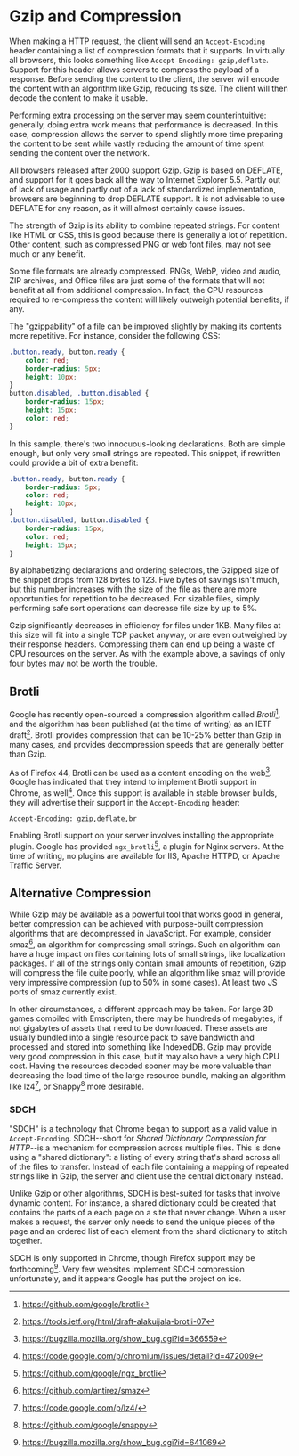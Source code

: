 # Gzip and Compression

When making a HTTP request, the client will send an `Accept-Encoding` header containing a list of compression formats that it supports. In virtually all browsers, this looks something like `Accept-Encoding: gzip,deflate`. Support for this header allows servers to compress the payload of a response. Before sending the content to the client, the server will encode the content with an algorithm like Gzip, reducing its size. The client will then decode the content to make it usable.

Performing extra processing on the server may seem counterintuitive: generally, doing extra work means that performance is decreased. In this case, compression allows the server to spend slightly more time preparing the content to be sent while vastly reducing the amount of time spent sending the content over the network.

All browsers released after 2000 support Gzip. Gzip is based on DEFLATE, and support for it goes back all the way to Internet Explorer 5.5. Partly out of lack of usage and partly out of a lack of standardized implementation, browsers are beginning to drop DEFLATE support. It is not advisable to use DEFLATE for any reason, as it will almost certainly cause issues.

The strength of Gzip is its ability to combine repeated strings. For content like HTML or CSS, this is good because there is generally a lot of repetition. Other content, such as compressed PNG or web font files, may not see much or any benefit.

Some file formats are already compressed. PNGs, WebP, video and audio, ZIP archives, and Office files are just some of the formats that will not benefit at all from additional compression. In fact, the CPU resources required to re-compress the content will likely outweigh potential benefits, if any.

The "gzippability" of a file can be improved slightly by making its contents more repetitive. For instance, consider the following CSS:

```css
.button.ready, button.ready {
    color: red;
    border-radius: 5px;
    height: 10px;
}
button.disabled, .button.disabled {
    border-radius: 15px;
    height: 15px;
    color: red;
}
```

In this sample, there's two innocuous-looking declarations. Both are simple enough, but only very small strings are repeated. This snippet, if rewritten could provide a bit of extra benefit:

```css
.button.ready, button.ready {
    border-radius: 5px;
    color: red;
    height: 10px;
}
.button.disabled, button.disabled {
    border-radius: 15px;
    color: red;
    height: 15px;
}
```

By alphabetizing declarations and ordering selectors, the Gzipped size of the snippet drops from 128 bytes to 123. Five bytes of savings isn't much, but this number increases with the size of the file as there are more opportunities for repetition to be decreased. For sizable files, simply performing safe sort operations can decrease file size by up to 5%.

Gzip significantly decreases in efficiency for files under 1KB. Many files at this size will fit into a single TCP packet anyway, or are even outweighed by their response headers. Compressing them can end up being a waste of CPU resources on the server. As with the example above, a savings of only four bytes may not be worth the trouble.


## Brotli

Google has recently open-sourced a compression algorithm called *Brotli*[^1], and the algorithm has been published (at the time of writing) as an IETF draft[^2]. Brotli provides compression that can be 10-25% better than Gzip in many cases, and provides decompression speeds that are generally better than Gzip.

As of Firefox 44, Brotli can be used as a content encoding on the web[^3]. Google has indicated that they intend to implement Brotli support in Chrome, as well[^4]. Once this support is available in stable browser builds, they will advertise their support in the `Accept-Encoding` header:

```
Accept-Encoding: gzip,deflate,br
```

Enabling Brotli support on your server involves installing the appropriate plugin. Google has provided `ngx_brotli`[^5], a plugin for Nginx servers. At the time of writing, no plugins are available for IIS, Apache HTTPD, or Apache Traffic Server.

[^1]: https://github.com/google/brotli
[^2]: https://tools.ietf.org/html/draft-alakuijala-brotli-07
[^3]: https://bugzilla.mozilla.org/show_bug.cgi?id=366559
[^4]: https://code.google.com/p/chromium/issues/detail?id=472009
[^5]: https://github.com/google/ngx_brotli


## Alternative Compression

While Gzip may be available as a powerful tool that works good in general, better compression can be achieved with purpose-built compression algorithms that are decompressed in JavaScript. For example, consider smaz[^6], an algorithm for compressing small strings. Such an algorithm can have a huge impact on files containing lots of small strings, like localization packages. If all of the strings only contain small amounts of repetition, Gzip will compress the file quite poorly, while an algorithm like smaz will provide very impressive compression (up to 50% in some cases). At least two JS ports of smaz currently exist.

In other circumstances, a different approach may be taken. For large 3D games compiled with Emscripten, there may be hundreds of megabytes, if not gigabytes of assets that need to be downloaded. These assets are usually bundled into a single resource pack to save bandwidth and processed and stored into something like IndexedDB. Gzip may provide very good compression in this case, but it may also have a very high CPU cost. Having the resources decoded sooner may be more valuable than decreasing the load time of the large resource bundle, making an algorithm like lz4[^7], or Snappy[^8] more desirable.

[^6]: https://github.com/antirez/smaz
[^7]: https://code.google.com/p/lz4/
[^8]: https://github.com/google/snappy


### SDCH

"SDCH" is a technology that Chrome began to support as a valid value in `Accept-Encoding`. SDCH--short for *Shared Dictionary Compression for HTTP*--is a mechanism for compression across multiple files. This is done using a "shared dictionary": a listing of every string that's shard across all of the files to transfer. Instead of each file containing a mapping of repeated strings like in Gzip, the server and client use the central dictionary instead.

Unlike Gzip or other algorithms, SDCH is best-suited for tasks that involve dynamic content. For instance, a shared dictionary could be created that contains the parts of a each page on a site that never change. When a user makes a request, the server only needs to send the unique pieces of the page and an ordered list of each element from the shard dictionary to stitch together.

SDCH is only supported in Chrome, though Firefox support may be forthcoming[^9]. Very few websites implement SDCH compression unfortunately, and it appears Google has put the project on ice.

[^9]: https://bugzilla.mozilla.org/show_bug.cgi?id=641069
